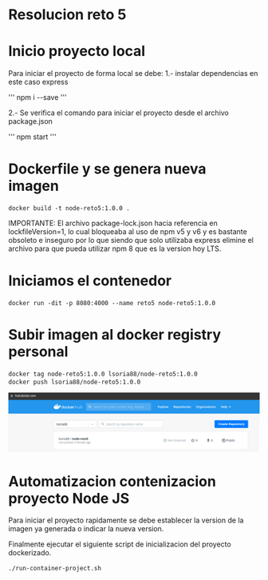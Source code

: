 # Resolucion reto 5

# Inicio proyecto local
Para iniciar el proyecto de forma local se debe:
1.- instalar dependencias en este caso express

'''
npm i --save
'''

2.- Se verifica el comando para iniciar el proyecto desde el archivo package.json

'''
npm start
'''

# Dockerfile y se genera nueva imagen
```
docker build -t node-reto5:1.0.0 .
```
IMPORTANTE: El archivo package-lock.json hacia referencia en lockfileVersion=1, lo cual bloqueaba al uso de npm v5 y v6 y es bastante obsoleto e inseguro por lo que siendo que solo utilizaba express elimine el archivo para que pueda utilizar npm 8 que es la version hoy LTS.

# Iniciamos el contenedor
```
docker run -dit -p 8080:4000 --name reto5 node-reto5:1.0.0
```
# Subir imagen al docker registry personal
```
docker tag node-reto5:1.0.0 lsoria88/node-reto5:1.0.0
docker push lsoria88/node-reto5:1.0.0
```
![1](./img/reto5-1.png)

# Automatizacion contenizacion proyecto Node JS
Para iniciar el proyecto rapidamente se debe establecer la version de la imagen ya generada o indicar la nueva version.

Finalmente ejecutar el siguiente script de inicializacion del proyecto dockerizado.

```
./run-container-project.sh
```


